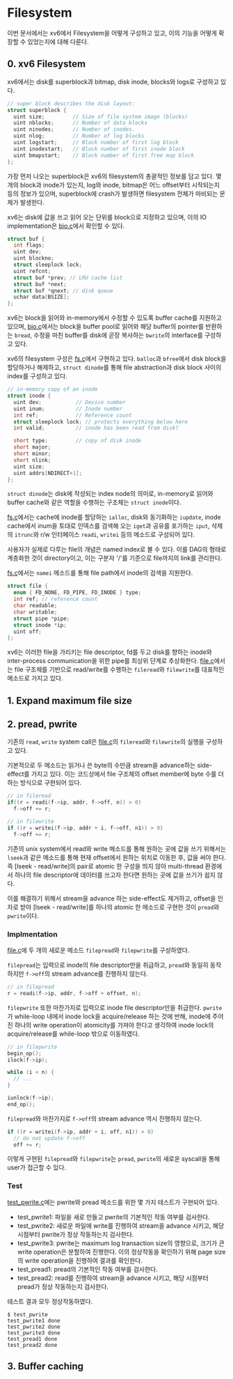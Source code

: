 # Filesystem

이번 문서에서는 xv6에서 Filesystem을 어떻게 구성하고 있고, 이의 기능을 어떻게 확장할 수 있었는지에 대해 다룬다.

## 0. xv6 Filesystem

xv6에서는 disk를 superblock과 bitmap, disk inode, blocks와 logs로 구성하고 있다.

```c
// super block describes the disk layout:
struct superblock {
  uint size;         // Size of file system image (blocks)
  uint nblocks;      // Number of data blocks
  uint ninodes;      // Number of inodes.
  uint nlog;         // Number of log blocks
  uint logstart;     // Block number of first log block
  uint inodestart;   // Block number of first inode block
  uint bmapstart;    // Block number of first free map block
};
```

가장 먼저 나오는 superblock은 xv6의 filesystem의 총괄적인 정보를 담고 있다. 몇 개의 block과 inode가 있는지, log와 inode, bitmap은 어느 offset부터 시작되는지 등의 정보가 있으며, superblock에 crash가 발생하면 filesystem 전체가 마비되는 문제가 발생한다.

xv6는 disk에 값을 쓰고 읽어 오는 단위를 block으로 지정하고 있으며, 이의 IO implementation은 [bio.c](./xv6-public/bio.c)에서 확인할 수 있다.

```c
struct buf {
  int flags;
  uint dev;
  uint blockno;
  struct sleeplock lock;
  uint refcnt;
  struct buf *prev; // LRU cache list
  struct buf *next;
  struct buf *qnext; // disk queue
  uchar data[BSIZE];
};
```

xv6는 block을 읽어와 in-memory에서 수정할 수 있도록 buffer cache를 지원하고 있으며, [bio.c](./xv6-public/bio.c)에서는 block을 buffer pool로 읽어와 해당 buffer의 pointer를 반환하는 `bread`, 수정을 마친 buffer를 disk에 곧장 복사하는 `bwrite`의 interface를 구성하고 있다.

xv6의 filesystem 구성은 [fs.c](./xv6-public/fs.c)에서 구현하고 있다. `balloc`과 `bfree`에서 disk block을 할당하거나 해제하고, `struct dinode`를 통해 file abstraction과 disk block 사이의 index를 구성하고 있다. 

```c
// in-memory copy of an inode
struct inode {
  uint dev;           // Device number
  uint inum;          // Inode number
  int ref;            // Reference count
  struct sleeplock lock; // protects everything below here
  int valid;          // inode has been read from disk?

  short type;         // copy of disk inode
  short major;
  short minor;
  short nlink;
  uint size;
  uint addrs[NDIRECT+1];
};
```

`struct dinode`는 disk에 작성되는 index node의 의미로, in-memory로 읽어와 buffer cache와 같은 역할을 수행하는 구조체는 `struct inode`이다.

[fs.c](./xv6-public/fs.c)에서는 cache에 inode를 할당하는 `ialloc`, disk와 동기화하는 `iupdate`, inode cache에서 inum을 토대로 인덱스를 검색해 오는 `iget`과 공유를 포기하는 `iput`, 삭제의 `itrunc`와 r/w 인터페이스 `readi`, `writei` 등의 메소드로 구성되어 있다. 

사용자가 실제로 다루는 file의 개념은 named index로 볼 수 있다. 이를 DAG의 형태로 계층화한 것이 directory이고, 이는 구분자 '/'를 기준으로 file까지의 link를 관리한다.

[fs.c](./xv6-public/fs.c)에서는 `namei` 메소드를 통해 file path에서 inode의 검색을 지원한다.

```c
struct file {
  enum { FD_NONE, FD_PIPE, FD_INODE } type;
  int ref; // reference count
  char readable;
  char writable;
  struct pipe *pipe;
  struct inode *ip;
  uint off;
};
```

xv6는 이러한 file을 가리키는 file descriptor, fd를 두고 disk를 향하는 inode와 inter-process communication을 위한 pipe를 최상위 단계로 추상화한다. [file.c](./xv6-public/file.c)에서는 file 구조체를 기반으로 read/write를 수행하는 `fileread`와 `filewrite`를 대표적인 메소드로 가지고 있다.

## 1. Expand maximum file size

## 2. pread, pwrite

기존의 `read`, `write` system call은 [file.c](./xv6-public/file.c)의 `fileread`와 `filewrite`의 실행을 구성하고 있다.

기본적으로 두 메소드는 읽거나 쓴 byte의 수만큼 stream을 advance하는 side-effect를 가지고 있다. 이는 코드상에서 file 구조체의 offset member에 byte 수를 더하는 방식으로 구현되어 있다.

```c
// in fileread
if((r = readi(f->ip, addr, f->off, n)) > 0)
  f->off += r;

// in filewrite
if ((r = writei(f->ip, addr + i, f->off, n1)) > 0)
  f->off += r;
```

기존의 unix system에서 read와 write 메소드를 통해 원하는 곳에 값을 쓰기 위해서는 `lseek`과 같은 메소드를 통해 현재 offset에서 원하는 위치로 이동한 후, 값을 써야 한다. 즉 [lseek - read/write]의 pair로 atomic 한 구성을 띄지 않아 multi-thread 환경에서 하나의 file descriptor에 데이터를 쓰고자 한다면 원하는 곳에 값을 쓰기가 쉽지 않다. 

이를 해결하기 위해서 stream을 advance 하는 side-effect도 제거하고, offset을 인자로 받아 [lseek - read/write]를 하나의 atomic 한 메소드로 구현한 것이 `pread`와 `pwrite`이다.

### Implmentation

[file.c](./xv6-public/file.c)에 두 개의 새로운 메소드 `filepread`와 `filepwrite`를 구성하였다. 

`filepread`는 입력으로 inode의 file descriptor만을 취급하고, `pread`와 동일히 동작하지만 `f->off`의 stream advance를 진행하지 않는다.

```c
// in filepread
r = readi(f->ip, addr, f->off + offset, n);
```

`filepwrite` 또한 마찬가지로 입력으로 inode file descriptor만을 취급한다. `pwrite`가 while-loop 내에서 inode lock을 acquire/release 하는 것에 반해, inode에 주어진 하나의 write operation이 atomicity를 가져야 한다고 생각하여 inode lock의 acquire/release를 while-loop 밖으로 이동하였다.

```c
// in filepwrite
begin_op();
ilock(f->ip);

while (i < n) {
  // ...
}

iunlock(f->ip);
end_op();
```

`filepread`와 마찬가지로 `f->off`의 stream advance 역시 진행하지 않는다.

```c
if ((r = writei(f->ip, addr + i, off, n1)) > 0)
  // do not update f->off
  off += r;
```

이렇게 구현된 `filepread`와 `filepwrite`는 `pread`, `pwrite`의 새로운 syscall을 통해 user가 접근할 수 있다.

### Test

[test_pwrite.c](./xv6-public/test_pwrite.c)에는 pwrite와 pread 메소드를 위한 몇 가지 테스트가 구현되어 있다. 

- test_pwrite1: 파일을 새로 만들고 pwrite의 기본적인 작동 여부를 검사한다. 
- test_pwrite2: 새로운 파일에 write를 진행하여 stream을 advance 시키고, 해당 시점부터 pwrite가 정상 작동하는지 검사한다.
- test_pwrite3: pwrite는 maximum log transaction size의 영향으로, 크기가 큰 write operation은 분할하여 진행한다. 이의 정상작동을 확인하기 위해 page size의 write operation을 진행하여 결과를 확인한다.
- test_pread1: pread의 기본적인 작동 여부를 검사한다.
- test_pread2: read를 진행하여 stream을 advance 시키고, 해당 시점부터 pread가 정상 작동하는지 검사한다.

테스트 결과 모두 정상작동하였다.

```
$ test_pwrite
test_pwrite1 done
test_pwrite2 done
test_pwrite3 done
test_pread1 done
test_pread2 done
```

## 3. Buffer caching
